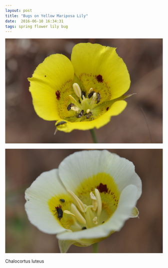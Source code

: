```yaml
---
layout: post
title: "Bugs on Yellow Mariposa Lily"
date:  2016-06-10 16:34:31
tags: spring flower lily bug
---
```


![Bugs on Yellow Mariposa Lily](/images/yellow-mariposa-lily-1.png)

![Bugs on Yellow Mariposa Lily](/images/yellow-mariposa-lily-3.png)

Chalocortus luteus

<!--more-->

